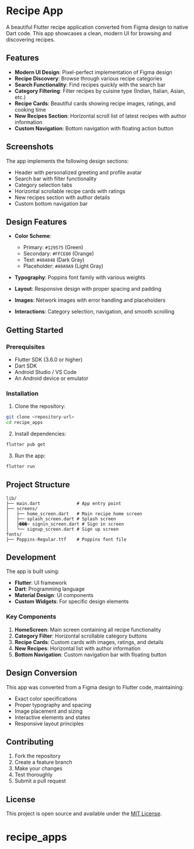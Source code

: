 # Recipe App

A beautiful Flutter recipe application converted from Figma design to native Dart code. This app showcases a clean, modern UI for browsing and discovering recipes.

## Features

- **Modern UI Design**: Pixel-perfect implementation of Figma design
- **Recipe Discovery**: Browse through various recipe categories
- **Search Functionality**: Find recipes quickly with the search bar
- **Category Filtering**: Filter recipes by cuisine type (Indian, Italian, Asian, etc.)
- **Recipe Cards**: Beautiful cards showing recipe images, ratings, and cooking time
- **New Recipes Section**: Horizontal scroll list of latest recipes with author information
- **Custom Navigation**: Bottom navigation with floating action button

## Screenshots

The app implements the following design sections:
- Header with personalized greeting and profile avatar
- Search bar with filter functionality
- Category selection tabs
- Horizontal scrollable recipe cards with ratings
- New recipes section with author details
- Custom bottom navigation bar

## Design Features

- **Color Scheme**:
  - Primary: `#129575` (Green)
  - Secondary: `#FFCE80` (Orange)
  - Text: `#484848` (Dark Gray)
  - Placeholder: `#A9A9A9` (Light Gray)

- **Typography**: Poppins font family with various weights
- **Layout**: Responsive design with proper spacing and padding
- **Images**: Network images with error handling and placeholders
- **Interactions**: Category selection, navigation, and smooth scrolling

## Getting Started

### Prerequisites

- Flutter SDK (3.6.0 or higher)
- Dart SDK
- Android Studio / VS Code
- An Android device or emulator

### Installation

1. Clone the repository:
```bash
git clone <repository-url>
cd recipe_apps
```

2. Install dependencies:
```bash
flutter pub get
```

3. Run the app:
```bash
flutter run
```

## Project Structure

```
lib/
├── main.dart              # App entry point
├── screens/
│   ├── home_screen.dart   # Main recipe home screen
│   ├── splash_screen.dart # Splash screen
│   ├���─ signin_screen.dart # Sign in screen
│   └── signup_screen.dart # Sign up screen
fonts/
├── Poppins-Regular.ttf    # Poppins font file
```

## Development

The app is built using:
- **Flutter**: UI framework
- **Dart**: Programming language
- **Material Design**: UI components
- **Custom Widgets**: For specific design elements

### Key Components

1. **HomeScreen**: Main screen containing all recipe functionality
2. **Category Filter**: Horizontal scrollable category buttons
3. **Recipe Cards**: Custom cards with images, ratings, and details
4. **New Recipes**: Horizontal list with author information
5. **Bottom Navigation**: Custom navigation bar with floating button

## Design Conversion

This app was converted from a Figma design to Flutter code, maintaining:
- Exact color specifications
- Proper typography and spacing
- Image placement and sizing
- Interactive elements and states
- Responsive layout principles

## Contributing

1. Fork the repository
2. Create a feature branch
3. Make your changes
4. Test thoroughly
5. Submit a pull request

## License

This project is open source and available under the [MIT License](LICENSE).
# recipe_apps
